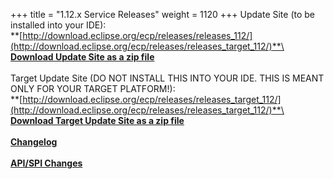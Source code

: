 +++
title = "1.12.x Service Releases"
weight = 1120
+++
Update Site (to be installed into your IDE):\
**[http://download.eclipse.org/ecp/releases/releases_112/](http://download.eclipse.org/ecp/releases/releases_target_112/)**\
\
**[Download Update Site as a zip file](http://www.eclipse.org/downloads/download.php?file=/ecp/releases/releases_112/1120/1120.zip)**\
\
Target Update Site (DO NOT INSTALL THIS INTO YOUR IDE. THIS IS MEANT ONLY FOR YOUR TARGET PLATFORM!):\
**[http://download.eclipse.org/ecp/releases/releases_target_112/](http://download.eclipse.org/ecp/releases/releases_target_112/)**\
\
**[Download Target Update Site as a zip file](http://www.eclipse.org/downloads/download.php?file=/ecp/releases/releases_target_112/1120/1120.zip)**\
\
**[Changelog](https://bugs.eclipse.org/bugs/buglist.cgi?query_format=advanced&product=ECP&target_milestone=1.12.0)**\
\
**[API/SPI Changes](https://www.eclipse.org/ecp/project-info/ECP_1110_1120_API_SPI_changes.html)**



